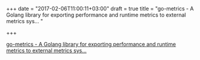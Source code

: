 +++
date = "2017-02-06T11:00:11+03:00"
draft = true
title = "go-metrics - A Golang library for exporting performance and runtime metrics to external metrics sys... "

+++

<p><a href="https://t.co/qlcAtzWirC">go-metrics - A Golang library for exporting performance and runtime metrics to external metrics sys... </a></p>
